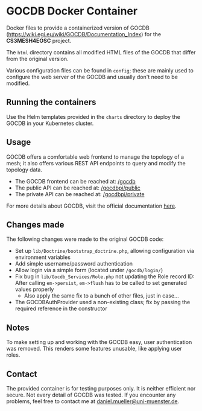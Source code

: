 # GOCDB Docker Container
Docker files to provide a containerized version of GOCDB (https://wiki.egi.eu/wiki/GOCDB/Documentation_Index) for the **CS3MESH4EOSC** project.

The `html` directory contains all modified HTML files of the GOCDB that differ from the original version.

Various configuration files can be found in `config`; these are mainly used to configure the web server of the GOCDB and usually don't need to be modified.

## Running the containers
Use the Helm templates provided in the `charts` directory to deploy the GOCDB in your Kubernetes cluster.

## Usage
GOCDB offers a comfortable web frontend to manage the topology of a mesh; it also offers various REST API endpoints to query and modify the topology data.

- The GOCDB frontend can be reached at: [/gocdb](http://localhost/gocdb)
- The public API can be reached at: [/gocdbpi/public](http://localhost/gocdbpi/public)
- The private API can be reached at: [/gocdbpi/private](http://localhost/gocdbpi/private)

For more details about GOCDB, visit the official documentation [here](https://wiki.egi.eu/wiki/GOCDB/Documentation_Index).

## Changes made
The following changes were made to the original GOCDB code:
- Set up `lib/Doctrine/bootstrap_doctrine.php`, allowing configuration via environment variables
- Add simple username/password authentication
- Allow login via a simple form (located under `/gocdb/login/`)
- Fix bug in `lib/Gocdb_Services/Role.php` not updating the Role record ID: After calling `em->persist`, `em->flush` has to be called to set generated values properly
    - Also apply the same fix to a bunch of other files, just in case...
- The GOCDBAuthProvider used a non-existing class; fix by passing the required reference in the constructor

## Notes
To make setting up and working with the GOCDB easy, user authentication was removed. This renders some features unusable, like applying user roles.

## Contact
The provided container is for testing purposes only. It is neither efficient nor secure. Not every detail of GOCDB was tested. If you encounter any problems, feel free to contact me at [daniel.mueller@uni-muenster.de](mailto:daniel.mueller@uni-muenster.de).
